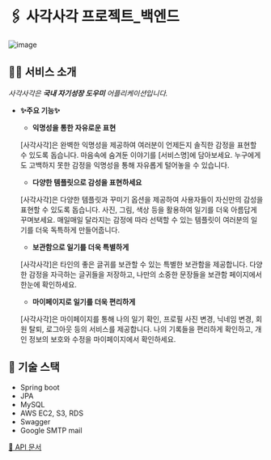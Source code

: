 # 🖇️ 사각사각 프로젝트_백엔드
![image](https://github.com/chock-cho/Awrite_project/assets/113707388/5158e317-9904-42ae-b7bd-1418f723d99e)

## ✍🏻 서비스 소개

*사각사각은 **국내 자기성장 도우미** 어플리케이션입니다.*

- **✨주요 기능✨**
    - **익명성을 통한 자유로운 표현**
    
    [사각사각]은 완벽한 익명성을 제공하여 여러분이 언제든지 솔직한 감정을 표현할 수 있도록 돕습니다. 마음속에 숨겨둔 이야기를 [서비스명]에 담아보세요. 누구에게도 고백하지 못한 감정을 익명성을 통해 자유롭게 털어놓을 수 있습니다.
    
    - **다양한 템플릿으로 감성을 표현하세요**
    
    [사각사각]은 다양한 템플릿과 꾸미기 옵션을 제공하여 사용자들이 자신만의 감성을 표현할 수 있도록 돕습니다. 사진, 그림, 색상 등을 활용하여 일기를 더욱 아름답게 꾸며보세요. 매일매일 달라지는 감정에 따라 선택할 수 있는 템플릿이 여러분의 일기를 더욱 독특하게 만들어줍니다.
    
    - **보관함으로 일기를 더욱 특별하게**
    
    [사각사각]은 타인의 좋은 글귀를 보관할 수 있는 특별한 보관함을 제공합니다. 다양한 감정을 자극하는 글귀들을 저장하고, 나만의 소중한 문장들을 보관함 페이지에서 한눈에 확인하세요.
    
    - **마이페이지로 일기를 더욱 편리하게**
    
    [사각사각]은 마이페이지를 통해 나의 일기 확인, 프로필 사진 변경, 닉네임 변경, 회원 탈퇴, 로그아웃 등의 서비스를 제공합니다. 나의 기록들을 편리하게 확인하고, 개인 정보의 보호와 수정을 마이페이지에서 확인하세요.


## 🔨 기술 스택
* Spring boot
* JPA
* MySQL
* AWS EC2, S3, RDS
* Swagger
* Google SMTP mail

[📝 API 문서](https://smiling-larkspur-580.notion.site/API-95db0178506e4b6fadc53bcfffe4f1f6)
